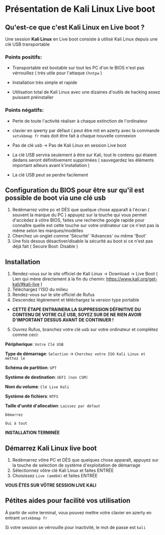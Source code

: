 # Présentation de Kali Linux Live boot 

## Qu'est-ce que c'est Kali Linux en Live boot ?
Une session __Kali Linux__ en Live boot consiste à utilisé Kali Linux depuis une clé USB transportable

### Points positifs: 
- Transportable est bootable sur tout les PC d'on le BIOS n'est pas vérrouillez ( très utile pour l'attaque `Chntpw` ) 

- Installation très simple et rapide

- Utilisation total de Kali Linux avec une dizaines d'outils de hacking assez puissant préinstaller 
### Points négatifs:
- Perte de toute l'activité réaliser à chaque extinction de l'ordinateur 

- clavier en qwerty par défaut ( peut être mit en azerty avec la commande `setxkbmap fr` mais doit être fait à chaque nouvelle connexion 

- Pas de clé usb -> Pas de Kali Linux en session Live boot 

- La clé USB servira seulement à être sur Kali, tout le contenu qui étaient dedans seront définitivement supprimées ( sauvegardez les éléments important ailleurs avant k'installation )

- La clé USB peut se perdre facilement

## Configuration du BIOS pour être sur qu'il est possible de boot via une clé usb
1. Redémarrez votre pc et DÈS que quelque chose apparaît à l'écran ( souvent la marque du PC ) appuyez sur la touche qui vous permet d'accèdez à vôtre BIOS, faites une recherche google rapide pour connaître quelle est cette touche sur votre ordinateur car ce n'est pas la même selon les marques/modèlles
2. Cherchez un onglet comme 'Sécurité'  'Advances' ou même 'Boot' 
3. Une fois dessus désactiver/disable la sécurité au boot si ce n'est pas déjà fait ( Secure Boot: Disable ) 

## Installation 

1. Rendez-vous sur le site officiel de Kali Linux -> Download -> Live Boot ( Lien qui mène directement à la fin du chemin: https://www.kali.org/get-kali/#kali-live ) 
2. Téléchargez l'ISO du milieu
3. Rendez-vous sur le site officiel de Rufus
4. Descendez légèrement et téléchargez la version type portable
- __CETTE ÉTAPE ENTRAINERA LA SUPPRESSION DÉFINITIVE DU CONTENU DE VOTRE CLÉ USB, SOYEZ SUR DE NE RIEN AVOIR D'IMPORTANT DESSUS AVANT DE CONTINUER !__ 
5. Ouvrez Rufus, branchez votre clé usb sur votre ordinateur et complétez comme ceci: 

__Péripherique__: `Votre Clé USB` 

__Type de démarrage__: `Selection` -> `Cherchez votre ISO Kali Linux et mettez le` 

__Schéma de partition__: `GPT`

__Système de destination__: `UEFI (non CSM)`

__Nom du volume__: `Clé Live Kali`

__Système de fichiers__: `NTFS`

__Taille d'unité d'allocation__: `Laissez par défaut`

`Démarrez`

`Oui à tout`

**INSTALLATION TERMINÉE**

## Démarrez Kali Linux live boot 

1. Redémarrez vôtre PC et DÈS que quelques chose apparaît, appuyez sur la touche de selection de système d'exploitation de démarrage 
2. Sélectionnez vôtre clé Kali Linux et faites ENTRÉE 
3. Choisissez `Live (amd64)` et faites ENTRÉE 

**VOUS ÊTES SUR VÔTRE SESSION LIVE KALI**

## Pétites aides pour facilité vos utilisation 

À partir de votre terminal, vous pouvez mettre votre clavier en azerty en entrant ```setxkbmap fr``` 

Si votre session se vérrouille pour inactivité, le mot de passe est `kali`
